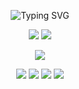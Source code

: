 <p align="center">
  <img src="https://readme-typing-svg.demolab.com?font=Fira+Code&weight=700&duration=2500&pause=1000&color=F7942B&center=true&width=600&lines=%F0%9F%91%8B+Hey+There!+I+am+Arnab+Aich;%F0%9F%91%A8%E2%80%8D%F0%9F%92%BB+Aspiring+Data+Scientist;%E2%9A%9B%EF%B8%8F+Machine+Learning+Engineer;%E2%98%81%EF%B8%8F+Knowledgeable+in+AI+and+Software+Development;%E2%9A%A1+Studying+Pure+Mathematics" alt="Typing SVG" />
</p>

<p align="center">
  <img src="https://github-readme-stats.vercel.app/api?username=Arnabtheaich&show_icons=true&theme=tokyonight" />
  <img src="https://github-readme-streak-stats-eight.vercel.app/?user=Arnabtheaich&theme=tokyonight" />
</p>

<p align="center">
  <img src="https://github-readme-stats.vercel.app/api/top-langs/?username=Arnabtheaich&layout=compact&theme=tokyonight" />
</p>

<p align="center">
  <a href="https://www.linkedin.com/in/arnab-aich?utm_source=share&utm_campaign=share_via&utm_content=profile&utm_medium=android_app"><img src="https://img.shields.io/badge/LinkedIn-blue?style=for-the-badge&logo=linkedin" /></a>
  <a href="mailto:Arnab.aichh@gmail.com"><img src="https://img.shields.io/badge/Gmail-red?style=for-the-badge&logo=gmail" /></a>
  <a href="https://www.facebook.com/share/16gp9CiLqU/"><img src="https://img.shields.io/badge/Facebook-1877F2?style=for-the-badge&logo=facebook&logoColor=white" /></a>
  <a href="https://www.behance.net/arnabtheaich"><img src="https://img.shields.io/badge/Behance-0057FF?style=for-the-badge&logo=behance&logoColor=white" /></a>
</p>
